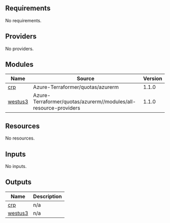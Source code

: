 <!-- BEGIN_TF_DOCS -->
## Requirements

No requirements.

## Providers

No providers.

## Modules

| Name | Source | Version |
|------|--------|---------|
| <a name="module_crp"></a> [crp](#module\_crp) | Azure-Terraformer/quotas/azurerm | 1.1.0 |
| <a name="module_westus3"></a> [westus3](#module\_westus3) | Azure-Terraformer/quotas/azurerm//modules/all-resource-providers | 1.1.0 |

## Resources

No resources.

## Inputs

No inputs.

## Outputs

| Name | Description |
|------|-------------|
| <a name="output_crp"></a> [crp](#output\_crp) | n/a |
| <a name="output_westus3"></a> [westus3](#output\_westus3) | n/a |
<!-- END_TF_DOCS -->